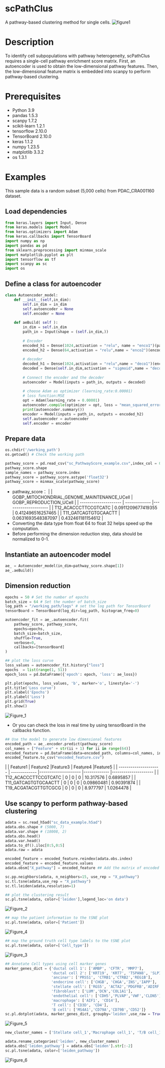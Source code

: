 # scPathClus
A pathway-based clustering method for single cells.
![figure1](https://github.com/WangX-Lab/scPathClus/assets/54932820/3c7954ca-9ee6-4440-85b4-948eaa62dbd8)
# Description
To identify cell subpopulations with pathway heterogeneity, scPathClus requires a single-cell pathway enrichment score matrix. First, an autoencoder is used to obtain the low-dimensional pathway features. Then, the low-dimensional feature matrix is embedded into scanpy to perform pathway-based clustering. 
# Prerequisites
- Python 3.9
- pandas 1.5.3
- scanpy 1.7.2
- scikit-learn 1.2.1
- tensorflow 2.10.0
- TensorBoard 2.10.0
- keras  1.1.2
- numpy  1.23.5
- matplotlib 3.3.2
- os 1.3.1
# Examples
This sample data is a random subset (5,000 cells) from PDAC_CRA001160 dataset. 
## Load dependencies
```python
from keras.layers import Input, Dense
from keras.models import Model
from keras.optimizers import Adam
from keras.callbacks import TensorBoard
import numpy as np
import pandas as pd
from sklearn.preprocessing import minmax_scale
import matplotlib.pyplot as plt
import tensorflow as tf
import scanpy as sc
import os
```
## Define a class for autoencoder
```python
class Autoencoder_model:
    def __init__(self,in_dim):
        self.in_dim = in_dim
        self.autoencoder = None
        self.encoder = None
        
    def aeBuild( self ):
        in_dim = self.in_dim
        path_in = Input(shape = (self.in_dim,)) 
        
        # Encoder
        encoded_h1 = Dense(1024,activation = "relu", name = "enco1")(path_in)
        encoded_h2 = Dense(64,activation = "relu",name = "enco2")(encoded_h1)
        
        # decoder
        decoded_h1 = Dense(1024,activation = "relu",name = "deco1")(encoded_h2)
        decoded = Dense(self.in_dim,activation = "sigmoid",name = "deco2")(decoded_h1)
        
        # Connect the encoder and the decoder
        autoencoder = Model(inputs = path_in, outputs = decoded)
        
        # choose Adam as optimizer (learning_rate:0.00001)
        # loss function:MSE
        opt = Adam(learning_rate = 0.00001)
        autoencoder.compile(optimizer = opt, loss = "mean_squared_error")
        print(autoencoder.summary())
        encoder = Model(inputs = path_in, outputs = encoded_h2)
        self.autoencoder = autoencoder
        self.encoder = encoder
```
## Prepare data
```python
os.chdir('/working_path')
os.getcwd() # Check the working path

pathway_score = pd.read_csv("sc_PathwayScore_example.csv",index_col = 0) 
pathway_score.shape  
sample_names = pathway_score.index
pathway_score = pathway_score.astype('float32') 
pathway_score = minmax_scale(pathway_score) 
```
- pathway_score：
  |                       | GOBP_MITOCHONDRIAL_GENOME_MAINTENANCE_UCell | GOBP_REPRODUCTION_UCell |
  | --------------------- | ------------- |--------------------- |
  | T12_ACACCCTTCCGTCATC  | 0.0911209677419355 | 0.412496516257465 |
  | T11_GATCAGTGTGCAACTT  | 0.0631693548387097  | 0.432461181154612 |
- Converting the data type from  float 64 to float 32 helps speed up the computation.
- Before performing the dimension reduction step, data should be normalized to 0-1. 
## Instantiate an autoencoder model
```python
ae_ = Autoencoder_model(in_dim=pathway_score.shape[1]) 
ae_.aeBuild()
```
## Dimension reduction
```python
epochs = 50 # Set the number of epochs
batch_size = 64 # Set the number of batch_size
log_path = "/working_path/logs" # set the log path for TensorBoard
tensorBoard = TensorBoard(log_dir=log_path, histogram_freq=0)

autoencoder_fit = ae_.autoencoder.fit(
    pathway_score, pathway_score,
    epochs=epochs,
    batch_size=batch_size,
    shuffle=True,
    verbose=0,
    callbacks=[tensorBoard]
)
```
```python
## plot the loss curve
loss_values = autoencoder_fit.history["loss"] 
epochs  = list(range(1, 51))
epoch_loss = pd.DataFrame({'epoch': epoch, 'loss': ae_loss})

plt.plot(epochs, loss_values, 'b', marker='o', linestyle='-')
plt.title('Loss curve')
plt.xlabel('Epochs')
plt.ylabel('Loss')
plt.grid(True)
plt.show()
```
![Figure_1](https://github.com/WangX-Lab/scPathClus/assets/54932820/7401ce64-0089-444c-8a2d-e86c59ee6719)
- Or you can check the loss in real time by using tensorBoard in the callbacks function. 
```python
## Use the model to generate low dimensional features
encoded_path = ae_.encoder.predict(pathway_score)
col_names = ["Feature" + str(ii + 1) for ii in range(64)] 
encoded_feature = pd.DataFrame(data=encoded_path, columns=col_names, index= sample_names)
encoded_feature.to_csv("encoded_feature.csv")
```
  |                       | Feature1 | Feature2 |Feature3 | Feature4 |Feature5 |
  | --------------------- | ------------- |--------------------- |------------- |--------------------- |
  | T12_ACACCCTTCCGTCATC  | 0 | 0 | 0 | 10.317576 | 0.6895857 |
  | T11_GATCAGTGTGCAACTT  | 0 | 0 | 0 | 0.09860481 | 0.90391874 |
  | T19_ACGATACGTTGTCGCG  | 0 | 0 | 0 | 8.977797 | 1.0264478 |

## Use scanpy to perform pathway-based clustering
```python
adata = sc.read_h5ad("sc_data_example.h5ad")
adata.obs.shape # (5000, 7)
adata.var.shape # (18008, 2)
adata.obs.head() 
adata.var.head()
adata.to_df().iloc[0:5,0:5]
adata.raw = adata

encoded_feature = encoded_feature.reindex(adata.obs.index)
encoded_feature = encoded_feature.values
adata.obsm["X_pathway"] = encoded_feature ## Add the matrix of encoded features into adata 

sc.pp.neighbors(adata, n_neighbors=15, use_rep = "X_pathway") 
sc.tl.tsne(adata,use_rep = "X_pathway")
sc.tl.leiden(adata,resolution=1)
```
```python
## plot the clustering result
sc.pl.tsne(adata, color=['leiden'],legend_loc='on data')
```
![Figure_2](https://github.com/WangX-Lab/scPathClus/assets/54932820/7b9e9f98-dfde-4f28-880d-344122cab6b9)
```python
## map the patient information to the tSNE plot
sc.pl.tsne(adata, color=['Patient'])
```
![Figure_4](https://github.com/WangX-Lab/scPathClus/assets/54932820/2ac2bafd-404d-4ab1-8cab-d0ea000ab0b0)
```python
## map the ground truth cell type labels to the tSNE plot
sc.pl.tsne(adata, color=['Cell_type'])
```
![Figure_3](https://github.com/WangX-Lab/scPathClus/assets/54932820/d3f2592d-592b-49ed-9051-719fc677db32)
```python
## Annotate Cell types using cell marker genes
marker_genes_dict = {'ductal cell 1': ['AMBP', 'CFTR', 'MMP7'],
                     'ductal cell 2': ['KRT19', 'KRT7', 'TSPAN8', 'SLPI'],
                     'ancinar': ['PRSS1', 'CTRB1','CTRB2','REG1B'],
                     'endocrine cell': ['CHGB', 'CHGA','INS','IAPP'],
                     'stellate cell': ['RGS5', 'ACTA2','PDGFRB','ADIRF'],
                     'fibroblast': ['LUM','DCN','COL1A1'],
                     'endothelial cell': ['CDH5','PLVAP','VWF','CLDN5'],
                     'macrophage': ['AIF1', 'CD14'],
                     'T cell': ['CD3D', 'CD4'],
                     'B cell': ['MS4A1','CD79A','CD79B','CD52']}
sc.pl.dotplot(adata, marker_genes_dict, groupby='leiden',use_raw = True)
```
![Figure_5](https://github.com/WangX-Lab/scPathClus/assets/54932820/274d448b-b8aa-4d52-94e2-f9dd653a3780)

```python
new_cluster_names = ['Stellate cell_1','Macrophage cell_1', 'T/B cell_1','Ductal cell type 2_1', 'Ductal cell type 2_2','Fibroblast cell_1','Endothelial cell_1','Ductal cell type 1_1','Fibroblast cell_2','Ductal cell type 2_3','T/B cell_2','Endothelial cell_2','Ductal cell type 2_4','Ductal cell type 2_5','T/B cell_3']

adata.rename_categories('leiden', new_cluster_names)
adata.obs['leiden_pathway'] = adata.obs['leiden'].str[:-2]
sc.pl.tsne(adata, color=['leiden_pathway'])
```
![Figure_6](https://github.com/WangX-Lab/scPathClus/assets/54932820/70820e57-be07-4755-af34-2bace199ab65)

















